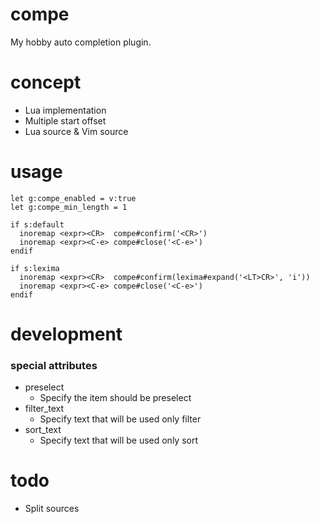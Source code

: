 # compe

My hobby auto completion plugin.

# concept

- Lua implementation
- Multiple start offset
- Lua source & Vim source

# usage

```viml
let g:compe_enabled = v:true
let g:compe_min_length = 1

if s:default
  inoremap <expr><CR>  compe#confirm('<CR>')
  inoremap <expr><C-e> compe#close('<C-e>')
endif

if s:lexima
  inoremap <expr><CR>  compe#confirm(lexima#expand('<LT>CR>', 'i'))
  inoremap <expr><C-e> compe#close('<C-e>')
endif
```

# development

### special attributes

- preselect
  - Specify the item should be preselect
- filter_text
  - Specify text that will be used only filter
- sort_text
  - Specify text that will be used only sort

# todo
- Split sources

